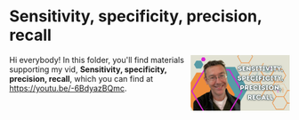 # Sensitivity, specificity, precision, recall
[<img src="classification thumb new.png" align="right" height="100" />](<https://youtu.be/-6BdyazBQmc>)

Hi everybody! In this folder, you'll find materials supporting my vid, **Sensitivity, specificity, precision, recall**, which you can find at <https://youtu.be/-6BdyazBQmc>. 

